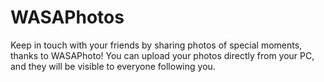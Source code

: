# WASAPhotos

Keep in touch with your friends by sharing photos of special moments, thanks to WASAPhoto! You can
upload your photos directly from your PC, and they will be visible to everyone following you.
